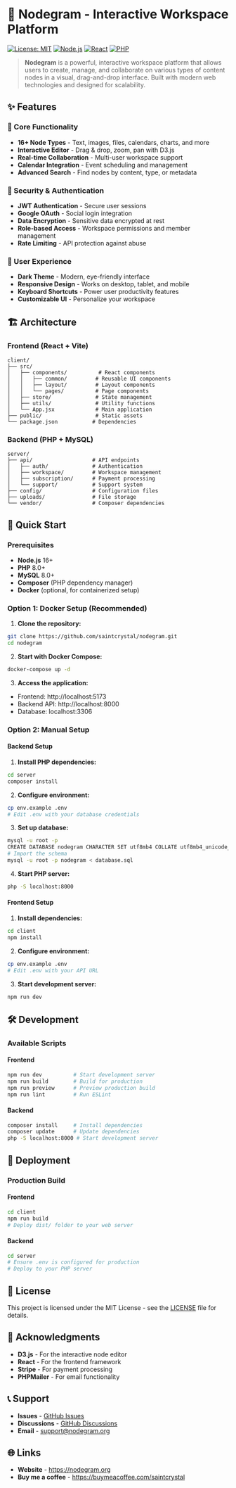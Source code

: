 # 🚀 Nodegram - Interactive Workspace Platform

[![License: MIT](https://img.shields.io/badge/License-MIT-yellow.svg)](https://opensource.org/licenses/MIT)
[![Node.js](https://img.shields.io/badge/Node.js-16+-green.svg)](https://nodejs.org/)
[![React](https://img.shields.io/badge/React-18+-blue.svg)](https://reactjs.org/)
[![PHP](https://img.shields.io/badge/PHP-8.0+-purple.svg)](https://php.net/)

> **Nodegram** is a powerful, interactive workspace platform that allows users to create, manage, and collaborate on various types of content nodes in a visual, drag-and-drop interface. Built with modern web technologies and designed for scalability.

## ✨ Features

### 🎯 Core Functionality
- **16+ Node Types** - Text, images, files, calendars, charts, and more
- **Interactive Editor** - Drag & drop, zoom, pan with D3.js
- **Real-time Collaboration** - Multi-user workspace support
- **Calendar Integration** - Event scheduling and management
- **Advanced Search** - Find nodes by content, type, or metadata

### 🔐 Security & Authentication
- **JWT Authentication** - Secure user sessions
- **Google OAuth** - Social login integration
- **Data Encryption** - Sensitive data encrypted at rest
- **Role-based Access** - Workspace permissions and member management
- **Rate Limiting** - API protection against abuse

### 🎨 User Experience
- **Dark Theme** - Modern, eye-friendly interface
- **Responsive Design** - Works on desktop, tablet, and mobile
- **Keyboard Shortcuts** - Power user productivity features
- **Customizable UI** - Personalize your workspace

## 🏗 Architecture

### Frontend (React + Vite)
```
client/
├── src/
│   ├── components/          # React components
│   │   ├── common/         # Reusable UI components
│   │   ├── layout/         # Layout components
│   │   └── pages/          # Page components
│   ├── store/              # State management
│   ├── utils/              # Utility functions
│   └── App.jsx             # Main application
├── public/                 # Static assets
└── package.json           # Dependencies
```

### Backend (PHP + MySQL)
```
server/
├── api/                   # API endpoints
│   ├── auth/              # Authentication
│   ├── workspace/         # Workspace management
│   ├── subscription/      # Payment processing
│   └── support/           # Support system
├── config/                # Configuration files
├── uploads/               # File storage
└── vendor/                # Composer dependencies
```

## 🚀 Quick Start

### Prerequisites
- **Node.js** 16+ 
- **PHP** 8.0+
- **MySQL** 8.0+
- **Composer** (PHP dependency manager)
- **Docker** (optional, for containerized setup)

### Option 1: Docker Setup (Recommended)

1. **Clone the repository:**
```bash
git clone https://github.com/saintcrystal/nodegram.git
cd nodegram
```

2. **Start with Docker Compose:**
```bash
docker-compose up -d
```

3. **Access the application:**
- Frontend: http://localhost:5173
- Backend API: http://localhost:8000
- Database: localhost:3306

### Option 2: Manual Setup

#### Backend Setup

1. **Install PHP dependencies:**
```bash
cd server
composer install
```

2. **Configure environment:**
```bash
cp env.example .env
# Edit .env with your database credentials
```

3. **Set up database:**
```bash
mysql -u root -p
CREATE DATABASE nodegram CHARACTER SET utf8mb4 COLLATE utf8mb4_unicode_ci;
# Import the schema
mysql -u root -p nodegram < database.sql
```

4. **Start PHP server:**
```bash
php -S localhost:8000
```

#### Frontend Setup

1. **Install dependencies:**
```bash
cd client
npm install
```

2. **Configure environment:**
```bash
cp env.example .env
# Edit .env with your API URL
```

3. **Start development server:**
```bash
npm run dev
```

## 🛠 Development

### Available Scripts

#### Frontend
```bash
npm run dev          # Start development server
npm run build        # Build for production
npm run preview      # Preview production build
npm run lint         # Run ESLint
```

#### Backend
```bash
composer install     # Install dependencies
composer update      # Update dependencies
php -S localhost:8000 # Start development server
```

## 🚀 Deployment

### Production Build

#### Frontend
```bash
cd client
npm run build
# Deploy dist/ folder to your web server
```

#### Backend
```bash
cd server
# Ensure .env is configured for production
# Deploy to your PHP server
```

## 📄 License

This project is licensed under the MIT License - see the [LICENSE](LICENSE) file for details.

## 🙏 Acknowledgments

- **D3.js** - For the interactive node editor
- **React** - For the frontend framework
- **Stripe** - For payment processing
- **PHPMailer** - For email functionality

## 📞 Support

- **Issues** - [GitHub Issues](https://github.com/saintcrystal/nodegram/issues)
- **Discussions** - [GitHub Discussions](https://github.com/saintcrystal/nodegram/discussions)
- **Email** - support@nodegram.org

## 🌐 Links

- **Website** - https://nodegram.org
- **Buy me a coffee** - https://buymeacoffee.com/saintcrystal


